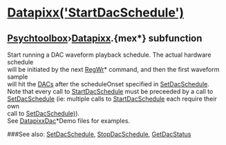 # [Datapixx('StartDacSchedule')](Datapixx-StartDacSchedule) 
## [Psychtoolbox](Pyschtoolbox)&#8250;[Datapixx](Datapixx).{mex*} subfunction


Start running a DAC waveform playback schedule. The actual hardware schedule  
will be initiated by the next [RegWr](RegWr)\* command, and then the first waveform sample  
will hit the [DACs](DACs) after the scheduleOnset specified in [SetDacSchedule](SetDacSchedule).  
Note that every call to [StartDacSchedule](StartDacSchedule) must be preceeded by a call to  
[SetDacSchedule](SetDacSchedule) (ie: multiple calls to [StartDacSchedule](StartDacSchedule) each require their own  
call to [SetDacSchedule)](SetDacSchedule)).  
See [DatapixxDac](DatapixxDac)\*Demo files for examples.  
  


###See also:
[SetDacSchedule](Datapixx-SetDacSchedule), [StopDacSchedule](Datapixx-StopDacSchedule), [GetDacStatus](Datapixx-GetDacStatus)
